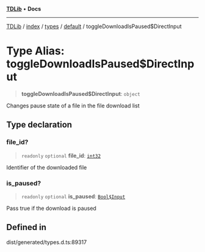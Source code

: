 [**TDLib**](../../../../../../README.md) • **Docs**

***

[TDLib](../../../../../../modules.md) / [index](../../../../../README.md) / [types](../../../README.md) / [default](../README.md) / toggleDownloadIsPaused$DirectInput

# Type Alias: toggleDownloadIsPaused$DirectInput

> **toggleDownloadIsPaused$DirectInput**: `object`

Changes pause state of a file in the file download list

## Type declaration

### file\_id?

> `readonly` `optional` **file\_id**: [`int32`](int32-1.md)

Identifier of the downloaded file

### is\_paused?

> `readonly` `optional` **is\_paused**: [`Bool$Input`](Bool$Input.md)

Pass true if the download is paused

## Defined in

dist/generated/types.d.ts:89317
